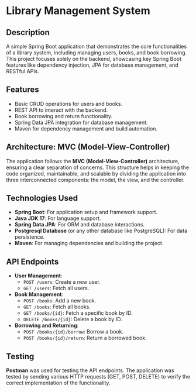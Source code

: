 # Library Management System

## Description
A simple Spring Boot application that demonstrates the core functionalities of a library system, including managing users, books, and book borrowing. This project focuses solely on the backend, showcasing key Spring Boot features like dependency injection, JPA for database management, and RESTful APIs.

## Features
- Basic CRUD operations for users and books.
- REST API to interact with the backend.
- Book borrowing and return functionality.
- Spring Data JPA integration for database management.
- Maven for dependency management and build automation.

## Architecture: MVC (Model-View-Controller)
The application follows the **MVC (Model-View-Controller)** architecture, ensuring a clear separation of concerns. This structure helps in keeping the code organized, maintainable, and scalable by dividing the application into three interconnected components: the model, the view, and the controller.

## Technologies Used
- **Spring Boot**: For application setup and framework support.
- **Java JDK 17**: For language support.
- **Spring Data JPA**: For ORM and database interactions.
- **Postgresql Database** (or any other database like PostgreSQL): For data persistence.
- **Maven**: For managing dependencies and building the project.

## API Endpoints
- **User Management**:
  - `POST /users`: Create a new user.
  - `GET /users`: Fetch all users.
- **Book Management**:
  - `POST /books`: Add a new book.
  - `GET /books`: Fetch all books.
  - `GET /books/{id}`: Fetch a specific book by ID.
  - `DELETE /books/{id}`: Delete a book by ID.
- **Borrowing and Returning**:
  - `POST /books/{id}/borrow`: Borrow a book.
  - `POST /books/{id}/return`: Return a borrowed book.

## Testing
**Postman** was used for testing the API endpoints. The application was tested by sending various HTTP requests (GET, POST, DELETE) to verify the correct implementation of the functionality.
